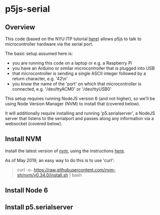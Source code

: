# p5js-serial

## Overview

This code (based on the NYU ITP tutorial [here](https://itp.nyu.edu/physcomp/labs/labs-serial-communication/lab-arduino-and-p5js-using-a-raspberry-pi/)) allows p5js to talk to microcontroller hardware via the serial port. 

The basic setup assumed here is:  
- you are running this code on a laptop or e.g. a Raspberry Pi 
- you have an Arduino or similar microcontroller that is plugged into USB
- that microcontroller is sending a single ASCII integer followed by a return character, e.g. '42\n'
- you know the name of the 'port' on which that microcontroller is connected, e.g. '/dev/ttyACM0' or '/dev/ttyUSB0'

This setup requires running NodeJS version 6 (and not higher), so we'll be using Node Version Manager (NVM) to install that (covered below).

It will additionally require installing and running 'p5.serialserver', a NodeJS server that listens to the serialport and passes along any information via a websocket (covered below).   

## Install NVM

Install the latest version of [nvm](https://github.com/nvm-sh/nvm), using the instructions [here](https://github.com/nvm-sh/nvm#installation-and-update). 

As of May 2019, an easy way to do this is to use 'curl':

> curl -o- https://raw.githubusercontent.com/nvm-sh/nvm/v0.34.0/install.sh | bash
 


## Install Node 6

## Install p5.serialserver

npm install -g p5.serialserver --unsafe-perm --build-from-source

## Run p5.serialserver

## Run SimpleHTTPServer

## Open webpage in browser 


